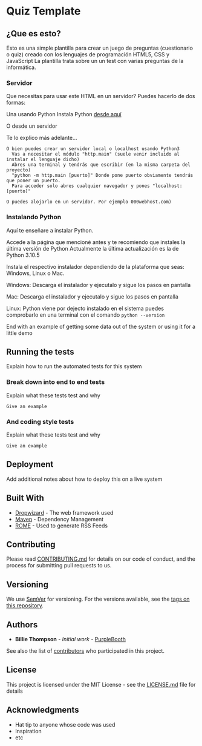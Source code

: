 # Quiz Template

## ¿Que es esto?

Esto es una simple plantilla para crear un juego de preguntas (cuestionario o quiz)
creado con los lenguajes de programación HTML5, CSS y JavaScript
La plantilla trata sobre un un test con varias preguntas de la informática.

### Servidor 

Que necesitas para usar este HTML en un servidor?
Puedes hacerlo de dos formas:

Una usando Python
Instala Python [desde aquí](https://python.org/downloads)

O desde un servidor

Te lo explico más adelante...

```
O bien puedes crear un servidor local o localhost usando Python3
  Vas a necesitar el módulo "http.main" (suele venir incluido al instalar el lenguaje dicho)
  Abres una terminal y tendrás que escribir (en la misma carpeta del proyecto) 
  "python -m http.main [puerto]" Donde pone puerto obviamente tendrás que poner un puerto.
  Para acceder solo abres cualquier navegador y pones "localhost:[puerto]"

O puedes alojarlo en un servidor. Por ejemplo 000webhost.com)
```

### Instalando Python

Aquí te enseñare a instalar Python.


Accede a la página que mencioné antes y te recomiendo que instales la última versión de Python
Actualmente la última actualización es la de Python 3.10.5

Instala el respectivo instalador dependiendo de la plataforma que seas: Windows, Linux o Mac.

 Windows:
  Descarga el instalador y ejecutalo y sigue los pasos en pantalla

 Mac:
  Descarga el instalador y ejecutalo y sigue los pasos en pantalla

 Linux:
  Python viene por dejecto instalado en el sistema puedes comprobarlo en una terminal con el comando ```python --version```


End with an example of getting some data out of the system or using it for a little demo

## Running the tests

Explain how to run the automated tests for this system

### Break down into end to end tests

Explain what these tests test and why

```
Give an example
```

### And coding style tests

Explain what these tests test and why

```
Give an example
```

## Deployment

Add additional notes about how to deploy this on a live system

## Built With

* [Dropwizard](http://www.dropwizard.io/1.0.2/docs/) - The web framework used
* [Maven](https://maven.apache.org/) - Dependency Management
* [ROME](https://rometools.github.io/rome/) - Used to generate RSS Feeds

## Contributing

Please read [CONTRIBUTING.md](https://gist.github.com/PurpleBooth/b24679402957c63ec426) for details on our code of conduct, and the process for submitting pull requests to us.

## Versioning

We use [SemVer](http://semver.org/) for versioning. For the versions available, see the [tags on this repository](https://github.com/your/project/tags). 

## Authors

* **Billie Thompson** - *Initial work* - [PurpleBooth](https://github.com/PurpleBooth)

See also the list of [contributors](https://github.com/your/project/contributors) who participated in this project.

## License

This project is licensed under the MIT License - see the [LICENSE.md](LICENSE.md) file for details

## Acknowledgments

* Hat tip to anyone whose code was used
* Inspiration
* etc
